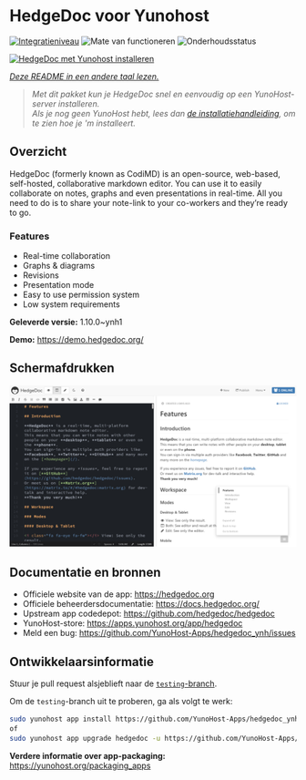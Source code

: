 <!--
NB: Deze README is automatisch gegenereerd door <https://github.com/YunoHost/apps/tree/master/tools/readme_generator>
Hij mag NIET handmatig aangepast worden.
-->

# HedgeDoc voor Yunohost

[![Integratieniveau](https://dash.yunohost.org/integration/hedgedoc.svg)](https://ci-apps.yunohost.org/ci/apps/hedgedoc/) ![Mate van functioneren](https://ci-apps.yunohost.org/ci/badges/hedgedoc.status.svg) ![Onderhoudsstatus](https://ci-apps.yunohost.org/ci/badges/hedgedoc.maintain.svg)

[![HedgeDoc met Yunohost installeren](https://install-app.yunohost.org/install-with-yunohost.svg)](https://install-app.yunohost.org/?app=hedgedoc)

*[Deze README in een andere taal lezen.](./ALL_README.md)*

> *Met dit pakket kun je HedgeDoc snel en eenvoudig op een YunoHost-server installeren.*  
> *Als je nog geen YunoHost hebt, lees dan [de installatiehandleiding](https://yunohost.org/install), om te zien hoe je 'm installeert.*

## Overzicht

HedgeDoc (formerly known as CodiMD) is an open-source, web-based, self-hosted, collaborative markdown editor.
You can use it to easily collaborate on notes, graphs and even presentations in real-time. All you need to do is to share your note-link to your co-workers and they’re ready to go.

### Features

- Real-time collaboration
- Graphs & diagrams
- Revisions
- Presentation mode
- Easy to use permission system
- Low system requirements


**Geleverde versie:** 1.10.0~ynh1

**Demo:** <https://demo.hedgedoc.org/>

## Schermafdrukken

![Schermafdrukken van HedgeDoc](./doc/screenshots/screenshot.png)

## Documentatie en bronnen

- Officiele website van de app: <https://hedgedoc.org>
- Officiele beheerdersdocumentatie: <https://docs.hedgedoc.org/>
- Upstream app codedepot: <https://github.com/hedgedoc/hedgedoc>
- YunoHost-store: <https://apps.yunohost.org/app/hedgedoc>
- Meld een bug: <https://github.com/YunoHost-Apps/hedgedoc_ynh/issues>

## Ontwikkelaarsinformatie

Stuur je pull request alsjeblieft naar de [`testing`-branch](https://github.com/YunoHost-Apps/hedgedoc_ynh/tree/testing).

Om de `testing`-branch uit te proberen, ga als volgt te werk:

```bash
sudo yunohost app install https://github.com/YunoHost-Apps/hedgedoc_ynh/tree/testing --debug
of
sudo yunohost app upgrade hedgedoc -u https://github.com/YunoHost-Apps/hedgedoc_ynh/tree/testing --debug
```

**Verdere informatie over app-packaging:** <https://yunohost.org/packaging_apps>
